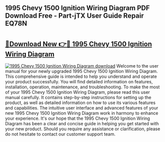 ## 1995 Chevy 1500 Ignition Wiring Diagram PDF Download Free - Part-jTX User Guide Repair EQ78N

# <h2><a href="http://dfro7v.blite.top/?on=1995+Chevy+1500+Ignition+Wiring+Diagram">🔗Download New 👉🔴 1995 Chevy 1500 Ignition Wiring Diagram</a></h2>

[![1995 Chevy 1500 Ignition Wiring Diagram download](https://i.imgur.com/lujVjoI.png)](http://dfro7v.blite.top/?on=1995+Chevy+1500+Ignition+Wiring+Diagram)
Welcome to the user manual for your newly upgraded 1995 Chevy 1500 Ignition Wiring Diagram. This comprehensive guide is intended to help you understand and operate your product successfully. You will find detailed information on features, installation, operation, maintenance, and troubleshooting. To make the most of your 1995 Chevy 1500 Ignition Wiring Diagram, please read this user manual carefully. It contains step-by-step instructions for setting up the product, as well as detailed information on how to use its various features and capabilities. The intuitive user interface and advanced features of your new 1995 Chevy 1500 Ignition Wiring Diagram work in harmony to enhance your experience. It's our hope that the 1995 Chevy 1500 Ignition Wiring Diagram has been a clear and concise guide in helping you get started with your new product. Should you require any assistance or clarification, please do not hesitate to contact our customer support team.
